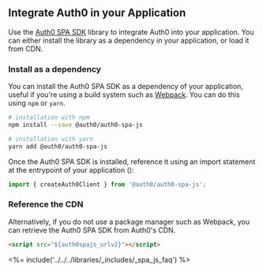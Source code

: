 <!-- markdownlint-disable MD002 MD041 -->

## Integrate Auth0 in your Application

Use the <a href="https://github.com/auth0/auth0-spa-js" target="_blank">Auth0 SPA SDK</a> library to integrate Auth0 into your application. You can either install the library as a dependency in your application, or load it from CDN.

### Install as a dependency

You can install the Auth0 SPA SDK as a dependency of your application, useful if you're using a build system such as <a href="https://webpack.js.org/" target="_blank">Webpack</a>. You can do this using `npm` or `yarn`.

```bash
# installation with npm
npm install --save @auth0/auth0-spa-js

# installation with yarn
yarn add @auth0/auth0-spa-js
```

Once the Auth0 SPA SDK is installed, reference it using an import statement at the entrypoint of your application ():

```js
import { createAuth0Client } from '@auth0/auth0-spa-js';
```

### Reference the CDN
 
Alternatively, if you do not use a package manager such as Webpack, you can retrieve the Auth0 SPA SDK from Auth0's CDN.

```html
<script src="${auth0spajs_urlv2}"></script>
```

<%= include('../../../libraries/_includes/_spa_js_faq') %>
